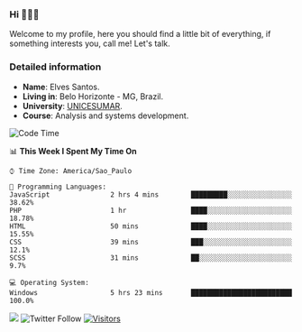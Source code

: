 


### Hi 🙋🏽‍♂️

Welcome to my profile, here you should find a little bit of everything, if something interests you, call me! Let's talk.

### Detailed information

* **Name**: Elves Santos.
* **Living in**: Belo Horizonte - MG, Brazil.
* **University**: [UNICESUMAR](https://venhaparaunicesumar.com.br/pos-graduacao).
* **Course**: Analysis and systems development.

<!--START_SECTION:waka-->
![Code Time](http://img.shields.io/badge/Code%20Time-0%20secs-blue)

📊 **This Week I Spent My Time On** 

```text
⌚︎ Time Zone: America/Sao_Paulo

💬 Programming Languages: 
JavaScript               2 hrs 4 mins        █████████░░░░░░░░░░░░░░░░   38.62% 
PHP                      1 hr                ████░░░░░░░░░░░░░░░░░░░░░   18.78% 
HTML                     50 mins             ████░░░░░░░░░░░░░░░░░░░░░   15.55% 
CSS                      39 mins             ███░░░░░░░░░░░░░░░░░░░░░░   12.1% 
SCSS                     31 mins             ██░░░░░░░░░░░░░░░░░░░░░░░   9.7%

💻 Operating System: 
Windows                  5 hrs 23 mins       █████████████████████████   100.0%

```


<!--END_SECTION:waka-->


<a href="https://www.linkedin.com/in/e1vescmd/"  target="_blank"><img src="https://img.shields.io/badge/-LinkedIn-%230077B5?style=for-the-badge&logo=linkedin&logoColor=white" target="_blank"></a>
![Twitter Follow](https://img.shields.io/twitter/follow/e1vescmd?color=00aced&label=Twitter&style=for-the-badge)
[![Visitors](https://api.visitorbadge.io/api/visitors?path=https%3A%2F%2Fgithub.com%2Fe1vescmd&labelColor=%23697689&countColor=%23d9e3f0)](https://visitorbadge.io/status?path=https%3A%2F%2Fgithub.com%2Fe1vescmd)
